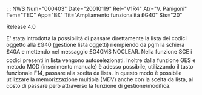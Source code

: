  :  : NWS Num="000403" Date="20010119" Rel="V1R4" Atr="V. Panigoni" Tem="TEC" App="B£" Tit="Ampliamento funzionalità £G40" Sts="20"

Release 4.0

E' stata introdotta la possibilità di passare direttamente la lista dei codici oggetto alla £G40 (gestione lista oggetti) riempiendo da pgm la schiera £40A e mettendo nel messaggio £G40MS NOCLEAR. Nella funzione SCE i codici presenti in lista vengono autoselezionati.
Inoltre dalla funzione GES e metodo MOD (inserimento manuale) è adesso possibile, utilizzando il tasto funzionale F14, passare alla scelta da lista. In questo modo è possibile utilizzare la memorizzazione multipla (MDV) anche con la scelta da lista, al costo di passare però attraverso la
funzione di gestione/modifica.


